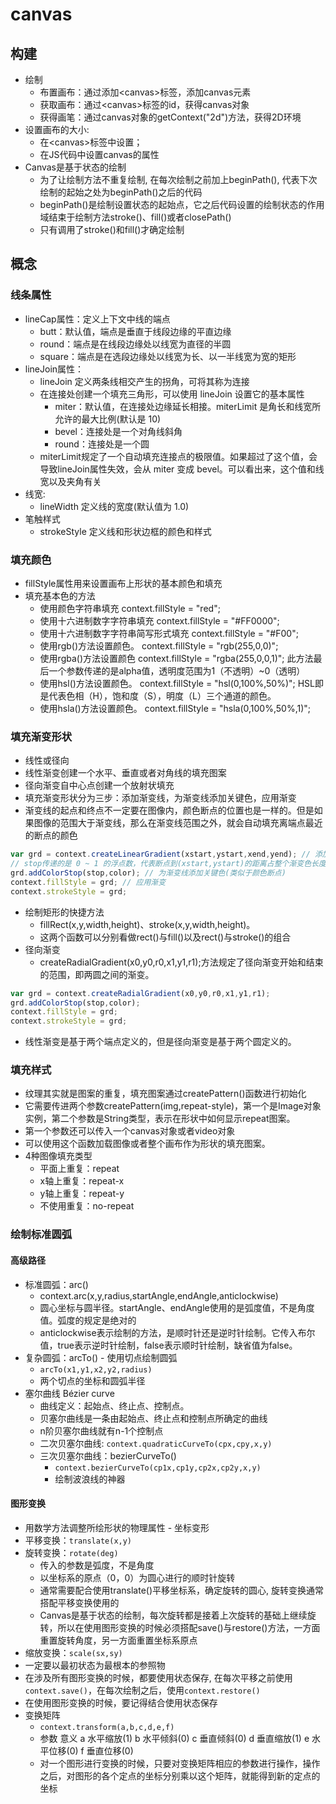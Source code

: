 # canvas

## 构建

* 绘制
  * 布置画布：通过添加\<canvas>标签，添加canvas元素
  * 获取画布：通过\<canvas>标签的id，获得canvas对象
  * 获得画笔：通过canvas对象的getContext("2d")方法，获得2D环境
* 设置画布的大小:
  * 在\<canvas>标签中设置；
  * 在JS代码中设置canvas的属性
* Canvas是基于状态的绘制
  * 为了让绘制方法不重复绘制, 在每次绘制之前加上beginPath(), 代表下次绘制的起始之处为beginPath()之后的代码
  * beginPath()是绘制设置状态的起始点，它之后代码设置的绘制状态的作用域结束于绘制方法stroke()、fill()或者closePath()
  * 只有调用了stroke()和fill()才确定绘制

## 概念

### 线条属性

* lineCap属性：定义上下文中线的端点
  * butt：默认值，端点是垂直于线段边缘的平直边缘
  * round：端点是在线段边缘处以线宽为直径的半圆
  * square：端点是在选段边缘处以线宽为长、以一半线宽为宽的矩形
* lineJoin属性：
  * lineJoin 定义两条线相交产生的拐角，可将其称为连接
  * 在连接处创建一个填充三角形，可以使用 lineJoin 设置它的基本属性
    * miter：默认值，在连接处边缘延长相接。miterLimit 是角长和线宽所允许的最大比例(默认是 10)
    * bevel：连接处是一个对角线斜角
    * round：连接处是一个圆
  * miterLimit规定了一个自动填充连接点的极限值。如果超过了这个值，会导致lineJoin属性失效，会从 miter 变成 bevel。可以看出来，这个值和线宽以及夹角有关
* 线宽:
  * lineWidth 定义线的宽度(默认值为 1.0)
* 笔触样式
  * strokeStyle 定义线和形状边框的颜色和样式

### 填充颜色

* fillStyle属性用来设置画布上形状的基本颜色和填充
* 填充基本色的方法
  * 使用颜色字符串填充  context.fillStyle = "red";
  * 使用十六进制数字字符串填充  context.fillStyle = "#FF0000";
  * 使用十六进制数字字符串简写形式填充  context.fillStyle = "#F00";
  * 使用rgb()方法设置颜色。 context.fillStyle = "rgb(255,0,0)";
  * 使用rgba()方法设置颜色  context.fillStyle = "rgba(255,0,0,1)"; 此方法最后一个参数传递的是alpha值，透明度范围为1（不透明）~0（透明）
  * 使用hsl()方法设置颜色。 context.fillStyle = "hsl(0,100%,50%)"; HSL即是代表色相（H），饱和度（S），明度（L）三个通道的颜色。
  * 使用hsla()方法设置颜色。 context.fillStyle = "hsla(0,100%,50%,1)";

### 填充渐变形状

* 线性或径向
* 线性渐变创建一个水平、垂直或者对角线的填充图案
* 径向渐变自中心点创建一个放射状填充
* 填充渐变形状分为三步：添加渐变线，为渐变线添加关键色，应用渐变
* 渐变线的起点和终点不一定要在图像内，颜色断点的位置也是一样的。但是如果图像的范围大于渐变线，那么在渐变线范围之外，就会自动填充离端点最近的断点的颜色

```javascript
var grd = context.createLinearGradient(xstart,ystart,xend,yend); // 添加渐变线
// stop传递的是 0 ~ 1 的浮点数，代表断点到(xstart,ystart)的距离占整个渐变色长度是比例。
grd.addColorStop(stop,color); // 为渐变线添加关键色(类似于颜色断点)
context.fillStyle = grd; // 应用渐变
context.strokeStyle = grd;
```

* 绘制矩形的快捷方法
  * fillRect(x,y,width,height)、stroke(x,y,width,height)。
  * 这两个函数可以分别看做rect()与fill()以及rect()与stroke()的组合
* 径向渐变
  * createRadialGradient(x0,y0,r0,x1,y1,r1);方法规定了径向渐变开始和结束的范围，即两圆之间的渐变。

```javascript
var grd = context.createRadialGradient(x0,y0,r0,x1,y1,r1);
grd.addColorStop(stop,color);
context.fillStyle = grd;
context.strokeStyle = grd;
```

* 线性渐变是基于两个端点定义的，但是径向渐变是基于两个圆定义的。

### 填充样式

* 纹理其实就是图案的重复，填充图案通过createPattern()函数进行初始化
* 它需要传进两个参数createPattern(img,repeat-style)，第一个是Image对象实例，第二个参数是String类型，表示在形状中如何显示repeat图案。
* 第一个参数还可以传入一个canvas对象或者video对象
* 可以使用这个函数加载图像或者整个画布作为形状的填充图案。
* 4种图像填充类型
  * 平面上重复：repeat
  * x轴上重复：repeat-x
  * y轴上重复：repeat-y
  * 不使用重复：no-repeat

### 绘制标准圆弧

#### 高级路径

* 标准圆弧：arc()
  * context.arc(x,y,radius,startAngle,endAngle,anticlockwise)
  * 圆心坐标与圆半径。startAngle、endAngle使用的是弧度值，不是角度值。弧度的规定是绝对的
  * anticlockwise表示绘制的方法，是顺时针还是逆时针绘制。它传入布尔值，true表示逆时针绘制，false表示顺时针绘制，缺省值为false。
* 复杂圆弧：arcTo() - 使用切点绘制圆弧
  * `arcTo(x1,y1,x2,y2,radius)`
  * 两个切点的坐标和圆弧半径
* 塞尔曲线 Bézier curve
  * 曲线定义：起始点、终止点、控制点。
  * 贝塞尔曲线是一条由起始点、终止点和控制点所确定的曲线
  * n阶贝塞尔曲线就有n-1个控制点
  * 二次贝塞尔曲线: `context.quadraticCurveTo(cpx,cpy,x,y)`
  * 三次贝塞尔曲线：bezierCurveTo()
    * `context.bezierCurveTo(cp1x,cp1y,cp2x,cp2y,x,y)`
    * 绘制波浪线的神器

#### 图形变换

* 用数学方法调整所绘形状的物理属性 - 坐标变形
* 平移变换：`translate(x,y)`
* 旋转变换：`rotate(deg)`
  * 传入的参数是弧度，不是角度
  * 以坐标系的原点（0，0）为圆心进行的顺时针旋转
  * 通常需要配合使用translate()平移坐标系，确定旋转的圆心, 旋转变换通常搭配平移变换使用的
  * Canvas是基于状态的绘制，每次旋转都是接着上次旋转的基础上继续旋转，所以在使用图形变换的时候必须搭配save()与restore()方法，一方面重置旋转角度，另一方面重置坐标系原点
* 缩放变换：`scale(sx,sy)`
* 一定要以最初状态为最根本的参照物
* 在涉及所有图形变换的时候，都要使用状态保存, 在每次平移之前使用`context.save()`，在每次绘制之后，使用`context.restore()`
* 在使用图形变换的时候，要记得结合使用状态保存
* 变换矩阵
  * `context.transform(a,b,c,d,e,f)`
  * 参数  意义
    a   水平缩放(1)
    b   水平倾斜(0)
    c   垂直倾斜(0)
    d   垂直缩放(1)
    e   水平位移(0)
    f   垂直位移(0)
  * 对一个图形进行变换的时候，只要对变换矩阵相应的参数进行操作，操作之后，对图形的各个定点的坐标分别乘以这个矩阵，就能得到新的定点的坐标